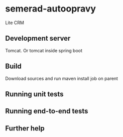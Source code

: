 # semerad-autoopravy
Lite CRM

## Development server
Tomcat. Or tomcat inside spring boot

## Build
Download sources and run maven install job on parent

## Running unit tests



## Running end-to-end tests



## Further help

